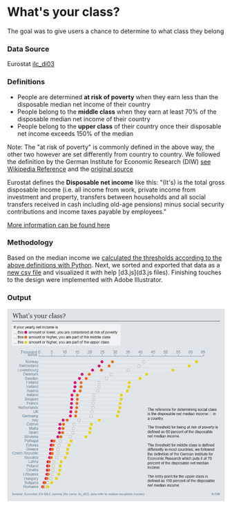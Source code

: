 # What's your class?
The goal was to give users a chance to determine to what class they belong

### Data Source
Eurostat [ilc_di03](http://ec.europa.eu/eurostat/en/web/products-datasets/-/ILC_DI03)

### Definitions
* People are determined **at risk of poverty** when they earn less than the disposable median net income of their country
* People belong to the **middle class** when they earn at least 70% of the disposable median net income of their country
* People belong to the **upper class** of their country once their disposable net income exceeds 150% of the median

Note: The "at risk of poverty" is commonly defined in the above way, the other two however are set differently from country to country. We followed the definition by the German Institute for Economic Research (DIW) [see Wikipedia Reference](https://de.wikipedia.org/wiki/Mittelschicht#cite_note-DIW_2010-24-1-11) and the [original source](http://www.diw.de/documents/publikationen/73/diw_01.c.357505.de/10-24-1.pdf)

Eurostat defines the **Disposable net income** like this: "(It's) is the total gross disposable income (i.e. all income from work, private income from investment and property, transfers between households and all social transfers received in cash including old-age pensions) minus social security contributions and income taxes payable by employees."

[More information can be found here](http://ec.europa.eu/eurostat/statistics-explained/index.php/Glossary:Equivalised_disposable_income)

### Methodology
Based on the median income we [calculated the thresholds according to the above definitions with Python](QuantifyEurope_Income-Thresholds.ipynb). Next, we sorted and exported that data as a [new csv file](income_threshold_sorted.csv) and visualized it with help [d3.js](d3.js files). Finishing touches to the design were implemented with Adobe Illustrator.

### Output

![Desktop Version - Income Thresholds](6FINALDWDataIncomeThresholds_English-Desktop.png)
